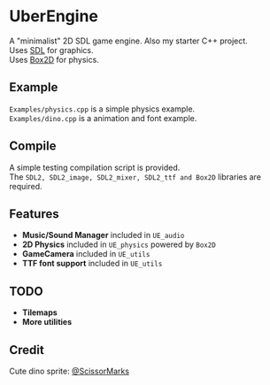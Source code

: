 # UberEngine
A "minimalist" 2D SDL game engine. Also my starter C++ project.  
Uses [SDL](https://www.libsdl.org) for graphics.  
Uses [Box2D](https://github.com/erincatto/Box2D) for physics.

## Example
`Examples/physics.cpp` is a simple physics example.  
`Examples/dino.cpp` is a animation and font example.  

## Compile
A simple testing compilation script is provided.  
The `SDL2, SDL2_image, SDL2_mixer, SDL2_ttf and Box2D` libraries are required.

## Features
* **Music/Sound Manager** included in `UE_audio`  
* **2D Physics** included in `UE_physics` powered by `Box2D`  
* **GameCamera** included in `UE_utils`   
* **TTF font support** included in `UE_utils`  

## TODO
* **Tilemaps**
* **More utilities**

## Credit
Cute dino sprite: [@ScissorMarks](https://twitter.com/ScissorMarks)
